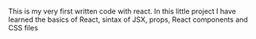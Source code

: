 This is my very first written code with react. In this little project I have learned the basics of React, sintax of JSX, props, React components and CSS files
